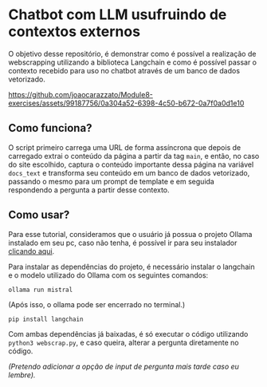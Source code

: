 # Chatbot com LLM usufruindo de contextos externos
O objetivo desse repositório, é demonstrar como é possível a realização de webscrapping utilizando a biblioteca Langchain e como é possível passar o contexto recebido para uso no chatbot através de um banco de dados vetorizado.


https://github.com/joaocarazzato/Module8-exercises/assets/99187756/0a304a52-6398-4c50-b672-0a7f0a0d1e10


## Como funciona?

O script primeiro carrega uma URL de forma assíncrona que depois de carregado extrai o conteúdo da página a partir da tag `main`, e então, no caso do site escolhido, captura o conteúdo importante dessa página na variável `docs_text` e transforma seu conteúdo em um banco de dados vetorizado, passando o mesmo para um prompt de template e em seguida respondendo a pergunta a partir desse contexto.

## Como usar?
Para esse tutorial, consideramos que o usuário já possua o projeto Ollama instalado em seu pc, caso não tenha, é possível ir para seu instalador [clicando aqui](https://ollama.ai/download).

Para instalar as dependências do projeto, é necessário instalar o langchain e o modelo utilizado do Ollama com os seguintes comandos:
```
ollama run mistral
```
(Após isso, o ollama pode ser encerrado no terminal.)

```
pip install langchain
```

Com ambas dependências já baixadas, é só executar o código utilizando `python3 webscrap.py`, e caso queira, alterar a pergunta diretamente no código.

*(Pretendo adicionar a opção de input de pergunta mais tarde caso eu lembre).*
